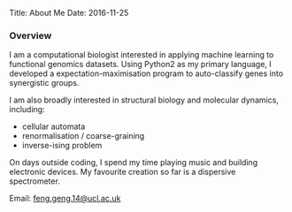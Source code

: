 Title: About Me
Date: 2016-11-25

### Overview

I am a computational biologist interested in applying machine learning to functional genomics datasets. Using Python2 as my primary language, I developed a expectation-maximisation program to auto-classify genes into synergistic groups.

I am also broadly interested in structural biology and molecular dynamics, including:

- cellular automata
- renormalisation / coarse-graining
- inverse-ising problem

On days outside coding, I spend my time playing music and building electronic devices. My favourite creation so far is a dispersive spectrometer.

Email: feng.geng.14@ucl.ac.uk